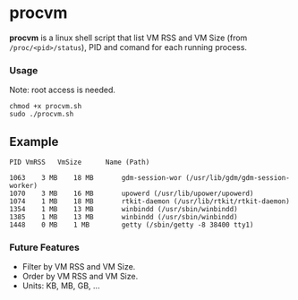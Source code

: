 # procvm
**procvm** is a linux shell script that list VM RSS and VM Size (from `/proc/<pid>/status`), PID and comand for each running process.

### Usage
Note: root access is needed.

	chmod +x procvm.sh
	sudo ./procvm.sh

## Example
	PID	VmRSS	VmSize		Name (Path)

	1063	3 MB	18 MB		gdm-session-wor (/usr/lib/gdm/gdm-session-worker)
	1070	3 MB	16 MB		upowerd (/usr/lib/upower/upowerd)
	1074	1 MB	18 MB		rtkit-daemon (/usr/lib/rtkit/rtkit-daemon)
	1354	1 MB	13 MB		winbindd (/usr/sbin/winbindd)
	1385	1 MB	13 MB		winbindd (/usr/sbin/winbindd)
	1448	0 MB	1 MB		getty (/sbin/getty -8 38400 tty1)


### Future Features
* Filter by VM RSS and VM Size.
* Order by VM RSS and VM Size.
* Units: KB, MB, GB, ...

